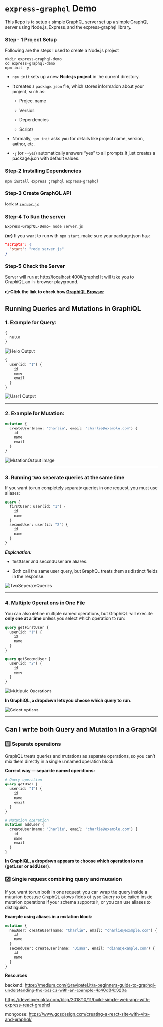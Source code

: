 # `express-graphql` Demo

This Repo is to setup a simple GraphQL server set up a simple GraphQL server using Node.js, Express, and the express-graphql library.

### Step - 1 Project Setup

Following are the steps I used to create a Node.js project

```script
mkdir express-graphql-demo
cd express-graphql-demo
npm init -y
```

- `npm init` sets up a new **Node.js project** in the current directory.

- It creates a `package.json` file, which stores information about your project, such as:

  - Project name

  - Version

  - Dependencies

  - Scripts

- Normally, `npm init` asks you for details like project name, version, author, etc.
- `-y` (or `--yes`) automatically answers “yes” to all prompts.It just creates a package.json with default values.

### Step-2 Installing Dependencies

```script
npm install express graphql express-graphql
```

### Step-3 Create GraphQL API

look at [`server.js`](/server.js)

### Step-4 To Run the server

```script
Express-GraphQL-Demo> node server.js
```

**(or)** If you want to run with `npm start`, make sure your package.json has:

```json
"scripts": {
  "start": "node server.js"
}
```

### Step-5 Check the Server

Server will run at http://localhost:4000/graphql
It will take you to GraphiQL.an in-browser playground.

**👉Click the link to check how [GraphiQL Browser](/Images/GraphiQL.png)**

## Running Queries and Mutations in GraphiQL

### 1. Example for Query:

```graphql
{
  hello
}
```

![Hello Output](/Images/HelloOpt.png)


```graphql
{
  user(id: "1") {
    id
    name
    email
  }
}
```

![User1 Output](/Images/User1Output.png)

---

### 2. Example for Mutation:

```graphql
mutation {
  createUser(name: "Charlie", email: "charlie@example.com") {
    id
    name
    email
  }
}
```

![MutationOutput image](/Images/MutationOutput.png)

---

### 3. Running two seperate queries at the same time

If you want to run completely separate queries in one request, you must use aliases:

```graphql
query {
  firstUser: user(id: "1") {
    id
    name
  }
  secondUser: user(id: "2") {
    id
    name
  }
}
```

**_Explanation:_**

- firstUser and secondUser are aliases.

- Both call the same user query, but GraphQL treats them as distinct fields in the response.

![TwoSeperateQueries](/Images/TwoSeperateQueries.png)

---

### 4. Multiple Operations in One File

You can also define multiple named operations, but GraphiQL will execute **only one at a time** unless you select which operation to run:

```graphql
query getFirstUser {
  user(id: "1") {
    id
    name
  }
}

query getSecondUser {
  user(id: "2") {
    id
    name
  }
}
```

![Multipule Operations](/Images/MultipleOperations.png)

**In GraphiQL, a dropdown lets you choose which query to run.**

![Select options](/Images/selectOption.png)

---

## Can I write both Query and Mutation in a GraphQl

### 1️⃣ Separate operations

GraphQL treats queries and mutations as separate operations, so you can’t mix them directly in a single unnamed operation block.

**Correct way — separate named operations:**

```graphql
# Query operation
query getUser {
  user(id: "1") {
    id
    name
    email
  }
}

# Mutation operation
mutation addUser {
  createUser(name: "Charlie", email: "charlie@example.com") {
    id
    name
    email
  }
}
```

**In GraphiQL, a dropdown appears to choose which operation to run (getUser or addUser).**

### 2️⃣ Single request combining query and mutation

If you want to run both in one request, you can wrap the query inside a mutation because GraphQL allows fields of type Query to be called inside mutation operations if your schema supports it, or you can use aliases to distinguish.

**Example using aliases in a mutation block:**

```graphql
mutation {
  newUser: createUser(name: "Charlie", email: "charlie@example.com") {
    id
    name
  }
  secondUser: createUser(name: "Diana", email: "diana@example.com") {
    id
    name
  }
}
```

**Resources**

backend:
https://medium.com/@ravipatel.it/a-beginners-guide-to-graphql-understanding-the-basics-with-an-example-4c40d84c320a

https://developer.okta.com/blog/2018/10/11/build-simple-web-app-with-express-react-graphql

mongoose:
https://www.gcsdesign.com/creating-a-react-site-with-vite-and-graphql/
